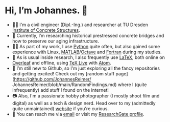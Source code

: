 # Hi, I’m Johannes. 👋
- 🧑‍🎓 I'm a civil engineer (Dipl.-Ing.) and researcher at TU Dresden [Institute of Concrete Structures](https://tu-dresden.de/bu/bauingenieurwesen/imb).
- 🌉 Currently, I’m researching historical prestressed concrete bridges and how to preserve our aging infrastructure.
- 🧑‍💻 As part of my work, I use [Python](https://www.python.org/) quite often, but also gained some experience with Linux, [MATLAB](https://www.mathworks.com/products/matlab.html)/[Octave](https://www.gnu.org/software/octave/) and [Fortran](https://fortran-lang.org/) during my studies.
- 📄 As is usual inside research, I also frequently use [LaTeX](https://www.latex-project.org/), both online on [Overleaf](https://de.overleaf.com/) and offline, using [TeX Live](https://www.tug.org/texlive/) with [Atom](https://atom.io/).
- 👀 I’m still new to Github, so I'm just exploring all the fancy repositories and getting excited! Check out my [random stuff page](https://github.com/JohannesReimer/ JohannesReimer/blob/main/RandomFindings.md) where I (quite infrequently) add stuff I found on the internet!
- 📷 Also, I'm a passionate hobby photographer (I mostly shoot film and digital) as well as a tech & design nerd. Head over to my (admittedly quite unmaintained) [website](https://johannes-foto.de/) if you're curious.
- 📧 You can reach me via [email](mailto:jreimer.mail@gmail.com) or visit my [ResearchGate profile](https://www.researchgate.net/profile/Johannes-Reimer-3).
